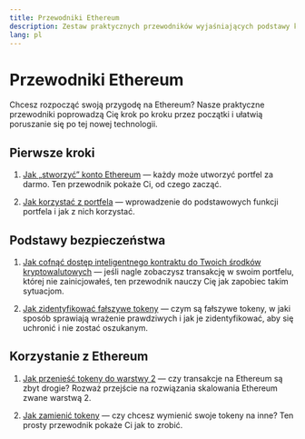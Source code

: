 ```yaml
---
title: Przewodniki Ethereum
description: Zestaw praktycznych przewodników wyjaśniających podstawy korzystania z Ethereum dla początkujących.
lang: pl
---
```


# Przewodniki Ethereum

Chcesz rozpocząć swoją przygodę na Ethereum? Nasze praktyczne przewodniki poprowadzą Cię krok po kroku przez początki i ułatwią poruszanie się po tej nowej technologii.

## Pierwsze kroki

1. [Jak „stworzyć” konto Ethereum](/guides/how-to-create-an-ethereum-account/) — każdy może utworzyć portfel za darmo. Ten przewodnik pokaże Ci, od czego zacząć.

2. [Jak korzystać z portfela](/guides/how-to-use-a-wallet/) — wprowadzenie do podstawowych funkcji portfela i jak z nich korzystać.

## Podstawy bezpieczeństwa

1. [Jak cofnąć dostęp inteligentnego kontraktu do Twoich środków kryptowalutowych](/guides/how-to-revoke-token-access/) — jeśli nagle zobaczysz transakcję w swoim portfelu, której nie zainicjowałeś, ten przewodnik nauczy Cię jak zapobiec takim sytuacjom.

2. [Jak zidentyfikować fałszywe tokeny](/guides/how-to-id-scam-tokens/) — czym są fałszywe tokeny, w jaki sposób sprawiają wrażenie prawdziwych i jak je zidentyfikować, aby się uchronić i nie zostać oszukanym.

## Korzystanie z Ethereum

1. [Jak przenieść tokeny do warstwy 2](/guides/how-to-use-a-bridge/) — czy transakcje na Ethereum są zbyt drogie? Rozważ przejście na rozwiązania skalowania Ethereum zwane warstwą 2.

2. [Jak zamienić tokeny](/guides/how-to-swap-tokens/) — czy chcesz wymienić swoje tokeny na inne? Ten prosty przewodnik pokaże Ci jak to zrobić.
